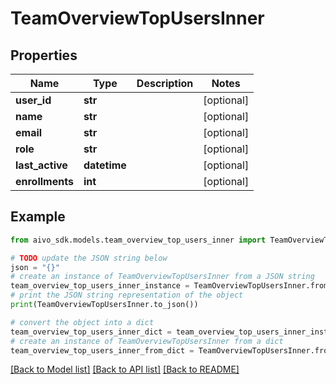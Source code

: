 # TeamOverviewTopUsersInner


## Properties

Name | Type | Description | Notes
------------ | ------------- | ------------- | -------------
**user_id** | **str** |  | [optional] 
**name** | **str** |  | [optional] 
**email** | **str** |  | [optional] 
**role** | **str** |  | [optional] 
**last_active** | **datetime** |  | [optional] 
**enrollments** | **int** |  | [optional] 

## Example

```python
from aivo_sdk.models.team_overview_top_users_inner import TeamOverviewTopUsersInner

# TODO update the JSON string below
json = "{}"
# create an instance of TeamOverviewTopUsersInner from a JSON string
team_overview_top_users_inner_instance = TeamOverviewTopUsersInner.from_json(json)
# print the JSON string representation of the object
print(TeamOverviewTopUsersInner.to_json())

# convert the object into a dict
team_overview_top_users_inner_dict = team_overview_top_users_inner_instance.to_dict()
# create an instance of TeamOverviewTopUsersInner from a dict
team_overview_top_users_inner_from_dict = TeamOverviewTopUsersInner.from_dict(team_overview_top_users_inner_dict)
```
[[Back to Model list]](../README.md#documentation-for-models) [[Back to API list]](../README.md#documentation-for-api-endpoints) [[Back to README]](../README.md)


